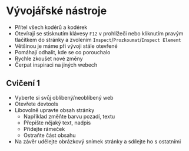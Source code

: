 # Vývojářské nástroje

- Přítel všech kodérů a kodérek
- Otevírají se stisknutím klávesy `F12` v prohlížeči nebo kliknutím pravým tlačítkem do stránky a zvolením `Inspect`/`Prozkoumat`/`Inspect Element`
- Většinou je máme při vývoji stále otevřené
- Pomáhají odhalit, kde se co porouchalo
- Rychle zkoušet nové změny
- Čerpat inspiraci na jiných webech

## Cvičení 1

- Vyberte si svůj oblíbený/neoblíbený web
- Otevřete devtools
- Libovolně upravte obsah stránky
  - Například změňte barvu pozadí, textu
  - Přepište nějaký text, nadpis
  - Přidejte rámeček
  - Ostraňte část obsahu
- Na závěr udělejte obrázkový snímek stránky a sdílejte ho s ostatními
